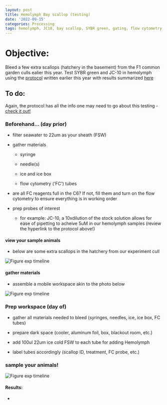 ```yaml
---
layout: post
title: Hemolymph Bay scallop (testing)
date: '2022-09-15'
categories: Processing
tags: hemolymph, JC10, bay scallop, SYBR green, gating, flow cytometry
---
```


# Objective:
Bleed a few extra scallops (hatchery in the basement) from the F1 common garden culls ealier this year. Test SYBR green and JC-10 in hemolymph using the [protocol](https://samgurr.github.io//protocol/2022/03/15/Hemolymph-physiology-flow-cytometry-protocol.html) written earlier this year with results summarized [here](https://samgurr.github.io//processing,/analysis/2022/03/24/Oyster-hemolymph-flow-cytometry.html)

## To do:

Again, the protocol has all the info one may need to go about this testing - [check it out!](https://samgurr.github.io//protocol/2022/03/15/Hemolymph-physiology-flow-cytometry-protocol.html)




### **Beforehand... (day prior)**

  * filter seawater to 22um as your sheath (FSW)

  * gather materials

    * syringe

    * needle(s)

    * ice and ice box

    * flow cytometry ('FC') tubes

  * are all FC reagents full in the C6? If not, fill them and turn on the flow cytometry to ensure everything is in working order

  * prep probes of interest

      * for example: JC-10, a 10xdilution of the stock solution allows for ease of pipetting to acheive 5uM in our hemolymph samples (review the hyperlink to the protocol above!)

#### view your sample animals
   - below are some extra scallops in the hatchery from our experiment cull

![Figure exp timeline](https://samgurr.github.io/images/hemolymph_hatcheryscallops.jpg)

#### gather materials
   - assemble a mobile workspace akin to the photo below

  ![Figure exp timeline](https://samgurr.github.io/images/hemolymph_worktable.jpg)

### **Prep workspace (day of)**

  * gather all materials needed to bleed (syringes, needles, ice, ice box, FC tubes)

  * prepare dark space (cooler, aluminum foil, box, blackout room, etc.)

  * add 100ul 22um ice cold FSW to each tube for adding Hemolymph

  * label tubes accordingly (scallop ID, treatment, FC probe, etc.)


### **sample your animals!**

  ![Figure exp timeline](https://samgurr.github.io/images/hemolymph_sampling.jpg)


#### Results:

* <add here>
